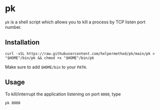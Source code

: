 # pk

`pk` is a shell script which allows you to kill a process by TCP listen port number.

## Installation

    curl -sSL https://raw.githubusercontent.com/helpermethod/pk/main/pk > "$HOME"/bin/pk && chmod +x "$HOME"/bin/pk

Make sure to add `$HOME/bin` to your `PATH`.

## Usage

To kill/interrupt the application listening on port `8080`, type

    pk 8080
